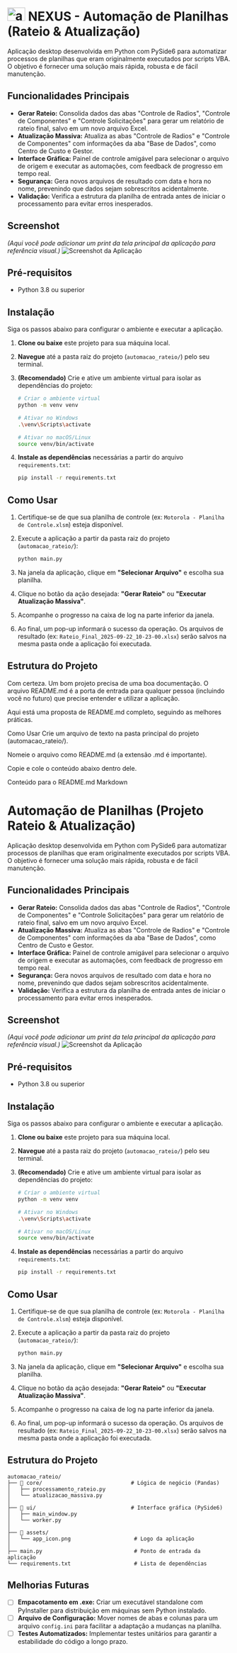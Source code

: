 # <img width="40" height="30" alt="app_icon" src="https://github.com/user-attachments/assets/ebc7d54c-6c43-4c21-927c-9bd1aad5affa" /> NEXUS - Automação de Planilhas (Rateio & Atualização)

Aplicação desktop desenvolvida em Python com PySide6 para automatizar processos de planilhas que eram originalmente executados por scripts VBA. O objetivo é fornecer uma solução mais rápida, robusta e de fácil manutenção.

## Funcionalidades Principais

-   **Gerar Rateio:** Consolida dados das abas "Controle de Radios", "Controle de Componentes" e "Controle Solicitações" para gerar um relatório de rateio final, salvo em um novo arquivo Excel.
-   **Atualização Massiva:** Atualiza as abas "Controle de Radios" e "Controle de Componentes" com informações da aba "Base de Dados", como Centro de Custo e Gestor.
-   **Interface Gráfica:** Painel de controle amigável para selecionar o arquivo de origem e executar as automações, com feedback de progresso em tempo real.
-   **Segurança:** Gera novos arquivos de resultado com data e hora no nome, prevenindo que dados sejam sobrescritos acidentalmente.
-   **Validação:** Verifica a estrutura da planilha de entrada antes de iniciar o processamento para evitar erros inesperados.

## Screenshot

*(Aqui você pode adicionar um print da tela principal da aplicação para referência visual.)*
![Screenshot da Aplicação](assets/screenshot.png)

## Pré-requisitos

-   Python 3.8 ou superior

## Instalação

Siga os passos abaixo para configurar o ambiente e executar a aplicação.

1.  **Clone ou baixe** este projeto para sua máquina local.

2.  **Navegue** até a pasta raiz do projeto (`automacao_rateio/`) pelo seu terminal.

3.  **(Recomendado)** Crie e ative um ambiente virtual para isolar as dependências do projeto:
    ```sh
    # Criar o ambiente virtual
    python -m venv venv

    # Ativar no Windows
    .\venv\Scripts\activate

    # Ativar no macOS/Linux
    source venv/bin/activate
    ```

4.  **Instale as dependências** necessárias a partir do arquivo `requirements.txt`:
    ```sh
    pip install -r requirements.txt
    ```

## Como Usar

1.  Certifique-se de que sua planilha de controle (ex: `Motorola - Planilha de Controle.xlsm`) esteja disponível.

2.  Execute a aplicação a partir da pasta raiz do projeto (`automacao_rateio/`):
    ```sh
    python main.py
    ```

3.  Na janela da aplicação, clique em **"Selecionar Arquivo"** e escolha sua planilha.

4.  Clique no botão da ação desejada: **"Gerar Rateio"** ou **"Executar Atualização Massiva"**.

5.  Acompanhe o progresso na caixa de log na parte inferior da janela.

6.  Ao final, um pop-up informará o sucesso da operação. Os arquivos de resultado (ex: `Rateio_Final_2025-09-22_10-23-00.xlsx`) serão salvos na mesma pasta onde a aplicação foi executada.

## Estrutura do Projeto
Com certeza. Um bom projeto precisa de uma boa documentação. O arquivo README.md é a porta de entrada para qualquer pessoa (incluindo você no futuro) que precise entender e utilizar a aplicação.

Aqui está uma proposta de README.md completo, seguindo as melhores práticas.

Como Usar
Crie um arquivo de texto na pasta principal do projeto (automacao_rateio/).

Nomeie o arquivo como README.md (a extensão .md é importante).

Copie e cole o conteúdo abaixo dentro dele.

Conteúdo para o README.md
Markdown

# Automação de Planilhas (Projeto Rateio & Atualização)

Aplicação desktop desenvolvida em Python com PySide6 para automatizar processos de planilhas que eram originalmente executados por scripts VBA. O objetivo é fornecer uma solução mais rápida, robusta e de fácil manutenção.

## Funcionalidades Principais

-   **Gerar Rateio:** Consolida dados das abas "Controle de Radios", "Controle de Componentes" e "Controle Solicitações" para gerar um relatório de rateio final, salvo em um novo arquivo Excel.
-   **Atualização Massiva:** Atualiza as abas "Controle de Radios" e "Controle de Componentes" com informações da aba "Base de Dados", como Centro de Custo e Gestor.
-   **Interface Gráfica:** Painel de controle amigável para selecionar o arquivo de origem e executar as automações, com feedback de progresso em tempo real.
-   **Segurança:** Gera novos arquivos de resultado com data e hora no nome, prevenindo que dados sejam sobrescritos acidentalmente.
-   **Validação:** Verifica a estrutura da planilha de entrada antes de iniciar o processamento para evitar erros inesperados.

## Screenshot

*(Aqui você pode adicionar um print da tela principal da aplicação para referência visual.)*
![Screenshot da Aplicação](assets/screenshot.png)

## Pré-requisitos

-   Python 3.8 ou superior

## Instalação

Siga os passos abaixo para configurar o ambiente e executar a aplicação.

1.  **Clone ou baixe** este projeto para sua máquina local.

2.  **Navegue** até a pasta raiz do projeto (`automacao_rateio/`) pelo seu terminal.

3.  **(Recomendado)** Crie e ative um ambiente virtual para isolar as dependências do projeto:
    ```sh
    # Criar o ambiente virtual
    python -m venv venv

    # Ativar no Windows
    .\venv\Scripts\activate

    # Ativar no macOS/Linux
    source venv/bin/activate
    ```

4.  **Instale as dependências** necessárias a partir do arquivo `requirements.txt`:
    ```sh
    pip install -r requirements.txt
    ```

## Como Usar

1.  Certifique-se de que sua planilha de controle (ex: `Motorola - Planilha de Controle.xlsm`) esteja disponível.

2.  Execute a aplicação a partir da pasta raiz do projeto (`automacao_rateio/`):
    ```sh
    python main.py
    ```

3.  Na janela da aplicação, clique em **"Selecionar Arquivo"** e escolha sua planilha.

4.  Clique no botão da ação desejada: **"Gerar Rateio"** ou **"Executar Atualização Massiva"**.

5.  Acompanhe o progresso na caixa de log na parte inferior da janela.

6.  Ao final, um pop-up informará o sucesso da operação. Os arquivos de resultado (ex: `Rateio_Final_2025-09-22_10-23-00.xlsx`) serão salvos na mesma pasta onde a aplicação foi executada.

## Estrutura do Projeto
````
automacao_rateio/
├── 📁 core/                            # Lógica de negócio (Pandas)
│   ├── processamento_rateio.py
│   └── atualizacao_massiva.py
│
├── 📁 ui/                              # Interface gráfica (PySide6)
│   ├── main_window.py
│   └── worker.py
│
├── 📁 assets/
│   └── app_icon.png                    # Logo da aplicação
│
├── main.py                             # Ponto de entrada da aplicação
└── requirements.txt                    # Lista de dependências
````
## Melhorias Futuras

-   [ ] **Empacotamento em .exe:** Criar um executável standalone com PyInstaller para distribuição em máquinas sem Python instalado.
-   [ ] **Arquivo de Configuração:** Mover nomes de abas e colunas para um arquivo `config.ini` para facilitar a adaptação a mudanças na planilha.
-   [ ] **Testes Automatizados:** Implementar testes unitários para garantir a estabilidade do código a longo prazo.
